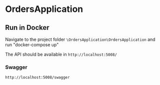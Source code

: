 # OrdersApplication

## Run in Docker

Navigate to the project folder `\OrdersApplication\OrdersApplication` and run "docker-compose up"

The API should be available in `http://localhost:5008/`

### Swagger
`http://localhost:5008/swagger`
